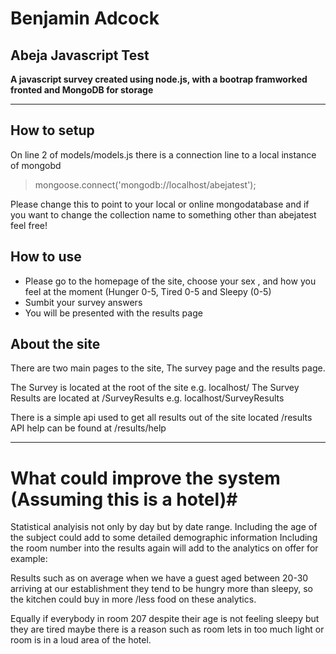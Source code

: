 # Benjamin Adcock
## Abeja Javascript Test ##

**A javascript survey created using node.js, with a bootrap framworked fronted and MongoDB for storage** 


----------

## How to setup ##

On line 2 of models/models.js there is a connection line to a local instance of mongobd

> mongoose.connect('mongodb://localhost/abejatest');

Please change this to point to your local or online mongodatabase and if you want to change the collection name to something other than abejatest feel free!

## How to use ##

- Please go to the homepage of the site, choose your sex , and how you feel at the moment (Hunger 0-5, Tired 0-5 and Sleepy (0-5)
- Sumbit your survey answers
- You will be presented with the results page

## About the site ##

There are two main pages to the site, The survey page and the results page.

The Survey is located at the root of the site e.g. localhost/
The Survey Results are located at /SurveyResults e.g. localhost/SurveyResults

There is a simple api used to get all results out of the site located /results
API help can be found at /results/help


----------

# What could improve the system (Assuming this is a hotel)#

Statistical analyisis not only by day but by date range.
Including the age of the subject could add to some detailed demographic information
Including the room number into the results again will add to the analytics on offer for example:

Results such as on average when we have a guest aged between 20-30 arriving at our establishment they tend to be hungry more than sleepy, so the kitchen could buy in more /less food on these analytics.

Equally if everybody in room 207 despite their age is not feeling sleepy but they are tired maybe there is a reason such as room lets in too much light or room is in a loud area of the hotel.  




 
